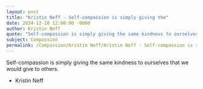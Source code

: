 ```yaml
---
layout: post
title: "Kristin Neff - Self-compassion is simply giving the"
date: 2024-12-28 12:00:00 -0000
author: Kristin Neff
quote: "Self-compassion is simply giving the same kindness to ourselves that we would give to others."
subject: Compassion
permalink: /Compassion/Kristin Neff/Kristin Neff - Self-compassion is simply giving the
---
```


Self-compassion is simply giving the same kindness to ourselves that we would give to others.

- Kristin Neff
